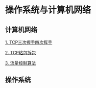 # 操作系统与计算机网络



## 计算机网络

[1. TCP三次握手四次挥手](/Os/计算机网络/TCP三次握手四次挥手.md)

[2. TCP粘包拆包](/Os/计算机网络/TCP粘包拆包.md)

[3. 流量控制算法](/Os/计算机网络/流量控制算法.md)





## 操作系统

